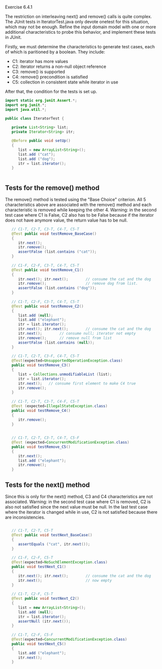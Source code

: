 Exercise 6.4.1

The restriction on interleaving next() and remove() calls is quite complex. The JUnit tests in IteratorTest.java only devote onetest for this situation, which may not be enough. Refine the input domain model with one or more additional characteristics to probe this behavior, and implement these tests in JUnit.


Firstly, we must determine the characteristics to generate test cases, each of which is paritioned by a boolean. They include:

- C1: iterator has more values 
- C2: iterator returns a non-null object reference 
- C3: remove() is supported
- C4: remove() precondition is satisfied
- C5: collection in consistent state while iterator in use 

After that, the condition for the tests is set up.

```Java
import static org.junit.Assert.*;
import org.junit.*;
import java.util.*;

public class IteratorTest {
	
   private List<String> list;      
   private Iterator<String> itr;   

   @Before public void setUp()  
   {
      list = new ArrayList<String>();
      list.add ("cat");
      list.add ("dog");
      itr = list.iterator();
   }
   
```

## Tests for the remove() method
  
The remove() method is tested using the "Base Choice" criterion. All 5 characteristics above are associated with the remove() method and each characteristic is removed while keeping the other 4. Warning: in the second test case where C1 is False, C2 also has to be False because if the iterator does not have anymore value, the return value has to be null.
   
```Java
   // C1-T, C2-T, C3-T, C4-T, C5-T
   @Test public void testRemove_BaseCase()
   {
      itr.next();
      itr.remove();
      assertFalse (list.contains ("cat"));
   }
   
   // C1-F, C2-F, C3-T, C4-T, C5-T
   @Test public void testRemove_C1()
   {
      itr.next(); itr.next();        // consume the cat and the dog
      itr.remove();                  // remove dog from list.
      assertFalse (list.contains ("dog"));
   }
   
   // C1-T, C2-F, C3-T, C4-T, C5-T
   @Test public void testRemove_C2()
   {
      list.add (null);
      list.add ("elephant");
      itr = list.iterator();
      itr.next(); itr.next();        // consume the cat and the dog
      itr.next();        // consume null; iterator not empty
      itr.remove();      // remove null from list
      assertFalse (list.contains (null));
   }
   
   // C1-T, C2-T, C3-F, C4-T, C5-T
   @Test(expected=UnsupportedOperationException.class)
   public void testRemove_C3()
   {
      list = Collections.unmodifiableList (list);
      itr = list.iterator();
      itr.next();   // consume first element to make C4 true
      itr.remove();
   }
   
   // C1-T, C2-T, C3-T, C4-F, C5-T
   @Test (expected=IllegalStateException.class)
   public void testRemove_C4()
   {
      itr.remove();
   }
      
      
   // C1-T, C2-T, C3-T, C4-T, C5-F
   @Test (expected=ConcurrentModificationException.class)
   public void testRemove_C5()
   {
      itr.next();
      list.add ("elephant");
      itr.remove();
   }

```

## Tests for the next() method

Since this is only for the next() method, C3 and C4 characteristics are not associated. Warning: in the second test case where C1 is removed, C2 is also not satisfied since the next value must be null. In the last test case where the iterator is changed while in use, C2 is not satisfied because there are inconsistencies.

```Java

   // C1-T, C2-T, C5-T
   @Test public void testNext_BaseCase()
   {
      assertEquals ("cat", itr.next());
   }
   
   // C1-F, C2-F, C5-T
   @Test(expected=NoSuchElementException.class)
   public void testNext_C1()
   {
      itr.next(); itr.next();        // consume the cat and the dog
      itr.next();                    // now empty
   }
   
   // C1-T, C2-F, C5-T
   @Test public void testNext_C2()
   {
      list = new ArrayList<String>();
      list.add (null);
      itr = list.iterator();
      assertNull (itr.next());
   }
   
   // C1-T, C2-F, C5-F
   @Test(expected=ConcurrentModificationException.class)
   public void testNext_C5()  
   {
      list.add ("elephant");
      itr.next();      
   }
   
```
